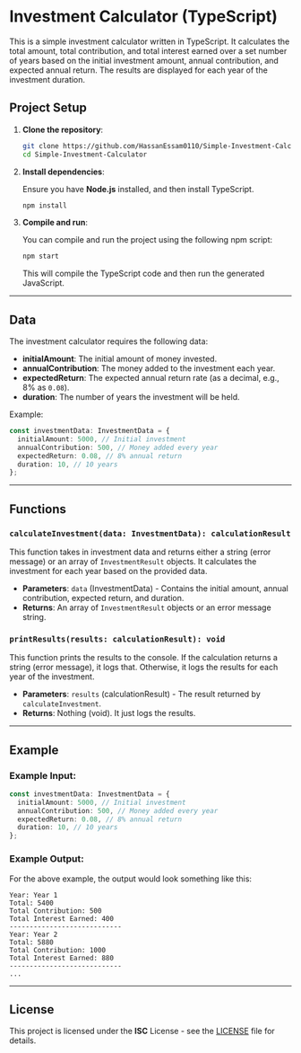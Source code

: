 # Investment Calculator (TypeScript)

This is a simple investment calculator written in TypeScript. It calculates the total amount, total contribution, and total interest earned over a set number of years based on the initial investment amount, annual contribution, and expected annual return. The results are displayed for each year of the investment duration.

## Project Setup

1. **Clone the repository**:

   ```bash
   git clone https://github.com/HassanEssam0110/Simple-Investment-Calculator.git
   cd Simple-Investment-Calculator
   ```

2. **Install dependencies**:

   Ensure you have **Node.js** installed, and then install TypeScript.

   ```bash
   npm install
   ```

3. **Compile and run**:

   You can compile and run the project using the following npm script:

   ```bash
   npm start
   ```

   This will compile the TypeScript code and then run the generated JavaScript.

---

## Data

The investment calculator requires the following data:

- **initialAmount**: The initial amount of money invested.
- **annualContribution**: The money added to the investment each year.
- **expectedReturn**: The expected annual return rate (as a decimal, e.g., 8% as `0.08`).
- **duration**: The number of years the investment will be held.

Example:

```ts
const investmentData: InvestmentData = {
  initialAmount: 5000, // Initial investment
  annualContribution: 500, // Money added every year
  expectedReturn: 0.08, // 8% annual return
  duration: 10, // 10 years
};
```

---

## Functions

### `calculateInvestment(data: InvestmentData): calculationResult`

This function takes in investment data and returns either a string (error message) or an array of `InvestmentResult` objects. It calculates the investment for each year based on the provided data.

- **Parameters**: `data` (InvestmentData) - Contains the initial amount, annual contribution, expected return, and duration.
- **Returns**: An array of `InvestmentResult` objects or an error message string.

### `printResults(results: calculationResult): void`

This function prints the results to the console. If the calculation returns a string (error message), it logs that. Otherwise, it logs the results for each year of the investment.

- **Parameters**: `results` (calculationResult) - The result returned by `calculateInvestment`.
- **Returns**: Nothing (void). It just logs the results.

---

## Example

### Example Input:

```ts
const investmentData: InvestmentData = {
  initialAmount: 5000, // Initial investment
  annualContribution: 500, // Money added every year
  expectedReturn: 0.08, // 8% annual return
  duration: 10, // 10 years
};
```

### Example Output:

For the above example, the output would look something like this:

```
Year: Year 1
Total: 5400
Total Contribution: 500
Total Interest Earned: 400
----------------------------
Year: Year 2
Total: 5880
Total Contribution: 1000
Total Interest Earned: 880
----------------------------
...
```

---

## License

This project is licensed under the **ISC** License - see the [LICENSE](LICENSE) file for details.

